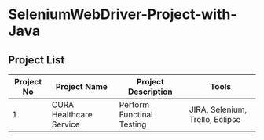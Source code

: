 # SeleniumWebDriver-Project-with-Java
## Project List
| Project No |       Project Name      |   Project Description     |             Tools               |
|------------|-------------------------|---------------------------|---------------------------------|
|      1     | CURA Healthcare Service | Perform Functinal Testing | JIRA, Selenium, Trello, Eclipse |

